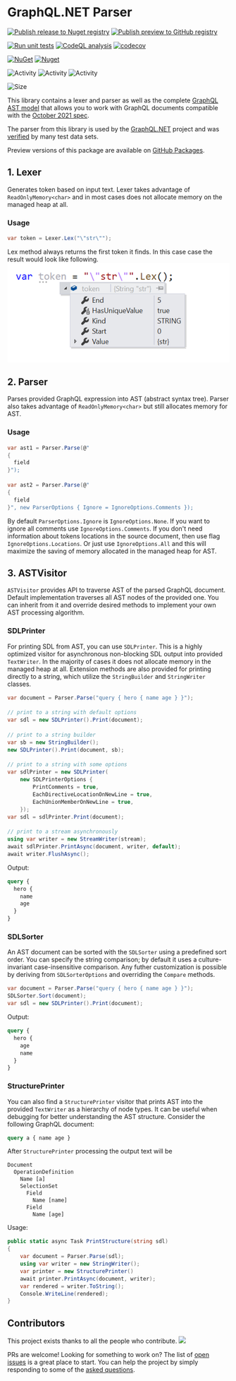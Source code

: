 # GraphQL.NET Parser

[![Publish release to Nuget registry](https://github.com/graphql-dotnet/parser/actions/workflows/publish-release.yml/badge.svg)](https://github.com/graphql-dotnet/parser/actions/workflows/publish-release.yml)
[![Publish preview to GitHub registry](https://github.com/graphql-dotnet/parser/actions/workflows/publish-preview.yml/badge.svg)](https://github.com/graphql-dotnet/parser/actions/workflows/publish-preview.yml)

[![Run unit tests](https://github.com/graphql-dotnet/parser/actions/workflows/test.yml/badge.svg)](https://github.com/graphql-dotnet/parser/actions/workflows/test.yml)
[![CodeQL analysis](https://github.com/graphql-dotnet/parser/actions/workflows/codeql-analysis.yml/badge.svg)](https://github.com/graphql-dotnet/parser/actions/workflows/codeql-analysis.yml)
[![codecov](https://codecov.io/gh/graphql-dotnet/parser/branch/master/graph/badge.svg?token=GEjwg1by60)](https://codecov.io/gh/graphql-dotnet/parser)

[![NuGet](https://img.shields.io/nuget/v/GraphQL-Parser.svg)](https://www.nuget.org/packages/GraphQL-Parser)
[![Nuget](https://img.shields.io/nuget/dt/GraphQL-Parser)](https://www.nuget.org/packages/GraphQL-Parser)

![Activity](https://img.shields.io/github/commit-activity/w/graphql-dotnet/parser)
![Activity](https://img.shields.io/github/commit-activity/m/graphql-dotnet/parser)
![Activity](https://img.shields.io/github/commit-activity/y/graphql-dotnet/parser)

![Size](https://img.shields.io/github/repo-size/graphql-dotnet/parser)

This library contains a lexer and parser as well as the complete [GraphQL AST model](http://spec.graphql.org/October2021/#sec-Appendix-Grammar-Summary)
that allows you to work with GraphQL documents compatible with the [October 2021 spec](https://spec.graphql.org/October2021/).

The parser from this library is used by the [GraphQL.NET](https://github.com/graphql-dotnet/graphql-dotnet) project
and was [verified](https://codecov.io/gh/graphql-dotnet/parser) by many test data sets.

Preview versions of this package are available on [GitHub Packages](https://github.com/orgs/graphql-dotnet/packages?repo_name=parser).

## 1. Lexer

Generates token based on input text. Lexer takes advantage of `ReadOnlyMemory<char>` and in most cases
does not allocate memory on the managed heap at all.

### Usage

```csharp
var token = Lexer.Lex("\"str\"");
```

Lex method always returns the first token it finds. In this case case the result would look like following.
![lexer example](assets/lexer-example.png)

## 2. Parser

Parses provided GraphQL expression into AST (abstract syntax tree). Parser also takes advantage of
`ReadOnlyMemory<char>` but still allocates memory for AST.

### Usage

```csharp
var ast1 = Parser.Parse(@"
{
  field
}");

var ast2 = Parser.Parse(@"
{
  field
}", new ParserOptions { Ignore = IgnoreOptions.Comments });
```

By default `ParserOptions.Ignore` is `IgnoreOptions.None`. If you want
to ignore all comments use `IgnoreOptions.Comments`. If you don't need
information about tokens locations in the source document, then use flag
`IgnoreOptions.Locations`. Or just use `IgnoreOptions.All` and this
will maximize the saving of memory allocated in the managed heap for AST.

## 3. ASTVisitor

`ASTVisitor` provides API to traverse AST of the parsed GraphQL document.
Default implementation traverses all AST nodes of the provided one. You can
inherit from it and override desired methods to implement your own AST
processing algorithm.

### SDLPrinter

For printing SDL from AST, you can use `SDLPrinter`. This is a highly
optimized visitor for asynchronous non-blocking SDL output into provided
`TextWriter`. In the majority of cases it does not allocate memory in
the managed heap at all. Extension methods are also provided for printing
directly to a string, which utilize the `StringBuilder` and `StringWriter`
classes.

```csharp
var document = Parser.Parse("query { hero { name age } }");

// print to a string with default options
var sdl = new SDLPrinter().Print(document);

// print to a string builder
var sb = new StringBuilder();
new SDLPrinter().Print(document, sb);

// print to a string with some options
var sdlPrinter = new SDLPrinter(
    new SDLPrinterOptions {
        PrintComments = true,
        EachDirectiveLocationOnNewLine = true,
        EachUnionMemberOnNewLine = true,
    });
var sdl = sdlPrinter.Print(document);

// print to a stream asynchronously
using var writer = new StreamWriter(stream);
await sdlPrinter.PrintAsync(document, writer, default);
await writer.FlushAsync();
```

Output:

```graphql
query {
  hero {
    name
    age
  }
}
```

### SDLSorter

An AST document can be sorted with the `SDLSorter` using a predefined
sort order.  You can specify the string comparison; by default it uses
a culture-invariant case-insensitive comparison.  Any futher customization
is possible by deriving from `SDLSorterOptions` and overriding the `Compare`
methods.

```csharp
var document = Parser.Parse("query { hero { name age } }");
SDLSorter.Sort(document);
var sdl = new SDLPrinter().Print(document);
```

Output:

```graphql
query {
  hero {
    age
    name
  }
}
```

### StructurePrinter

You can also find a `StructurePrinter` visitor that prints AST into the
provided `TextWriter` as a hierarchy of node types. It can be useful
when debugging for better understanding the AST structure.
Consider the following GraphQL document:

```graphql
query a { name age }
```

After `StructurePrinter` processing the output text will be

```
Document
  OperationDefinition
    Name [a]
    SelectionSet
      Field
        Name [name]
      Field
        Name [age]
```

Usage:

```csharp
public static async Task PrintStructure(string sdl)
{
    var document = Parser.Parse(sdl);
    using var writer = new StringWriter(); 
    var printer = new StructurePrinter()
    await printer.PrintAsync(document, writer);
    var rendered = writer.ToString();
    Console.WriteLine(rendered);
}
```

## Contributors

This project exists thanks to all the people who contribute. 
<a href="https://github.com/graphql-dotnet/parser/graphs/contributors"><img src="https://contributors-img.web.app/image?repo=graphql-dotnet/parser" /></a>

PRs are welcome! Looking for something to work on? The list of [open issues](https://github.com/graphql-dotnet/parser/issues)
is a great place to start. You can help the project by simply responding to some of the [asked questions](https://github.com/graphql-dotnet/parser/issues?q=is%3Aissue+is%3Aopen+label%3Aquestion).

